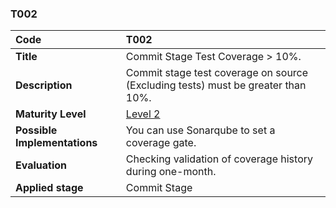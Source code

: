 ### T002

| **Code**           | **T002** |
| :--               | :--      |
| **Title**          | Commit Stage Test Coverage > 10%. |
| **Description**    | Commit stage test coverage on source (Excluding tests) must be greater than 10%. |
| **Maturity Level** | [Level 2](/levels#level-2) |
| **Possible Implementations** | You can use Sonarqube to set a coverage gate. |
| **Evaluation**     | Checking validation of coverage history during one-month. |
| **Applied stage**  | Commit Stage|
